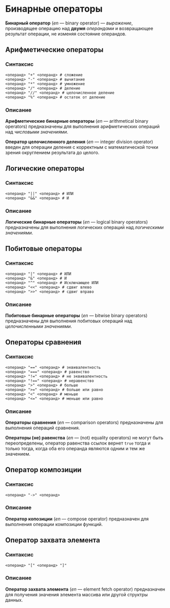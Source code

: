 # Бинарные операторы

__Бинарный оператор__ (_en_ — binary operator) — _выражение_, производящее операцию над __двумя__ _операндами_ и возвращающее результат операции, не изменяя состояние операндов.

## Арифметические операторы

### Синтаксис

```
<операнд> "+" <операнд> # сложение
<операнд> "-" <операнд> # вычитание
<операнд> "*" <операнд> # умножение
<операнд> "/" <операнд> # деление
<операнд> "//" <операнд> # целочисленное деление
<операнд> "%" <операнд> # остаток от деление
```

### Описание

__Арифметические бинарные операторы__ (_en_ — arithmetical binary operators) предназначены для выполнения арифметических операций над _числовыми значениями_.

__Оператор целочисленного деления__ (_en_ — integer division operator) введен для операции деления с корректным с математической точки зрения округлением результата до целого.

## Логические операторы

### Синтаксис

```
<операнд> "||" <операнд> # ИЛИ
<операнд> "&&" <операнд> # И
```

### Описание

__Логические бинарные операторы__ (_en_ — logical binary operators) предназначены для выполнения логических операций над _логическими значениями_.

## Побитовые операторы

### Синтаксис

```
<операнд> "|" <операнд> # ИЛИ
<операнд> "&" <операнд> # И
<операнд> "^" <операнд> # Исключающее ИЛИ
<операнд> "<<" <операнд> # сдвиг влево
<операнд> ">>" <операнд> # сдвиг вправо
```

### Описание

__Побитовые бинарные операторы__ (_en_ — bitwise binary operators) предназначены для выполнения побитовых операций над _целочисленными значениями_.

## Операторы сравнения

### Синтаксис

```
<операнд> "==" <операнд> # эквивалентность
<операнд> "===" <операнд> # равенство
<операнд> "!=" <операнд> # не эквивалентность
<операнд> "!==" <операнд> # неравенство
<операнд> ">" <операнд> # больше
<операнд> ">=" <операнд> # больше или равно
<операнд> "<" <операнд> # меньше
<операнд> "<=" <операнд> # меньше или равно
```

### Описание

__Операторы сравнения__ (_en_ — comparison operators) предназначены для выполнения операций сравнения.

__Операторы (не) равенства__ (_en_ — (not) equality operators) не могут быть переопределены,
оператор равенства ссылок вернет `true` тогда и только тогда, когда оба его операнда являются одним и тем же значением.

## Оператор композиции

### Синтаксис

```
<операнд> "->" <операнд>
```

### Описание

__Оператор копозиции__ (_en_ — compose operator) предназначен для выполнения операции композиции функций.

## Оператор захвата элемента

### Синтаксис

```
<операнд> "[" <операнд> "]"
```

### Описание

__Оператор захвата элемента__ (_en_ — element fetch operator) предназначен для получения значения элемента массива или другой структры данных.
